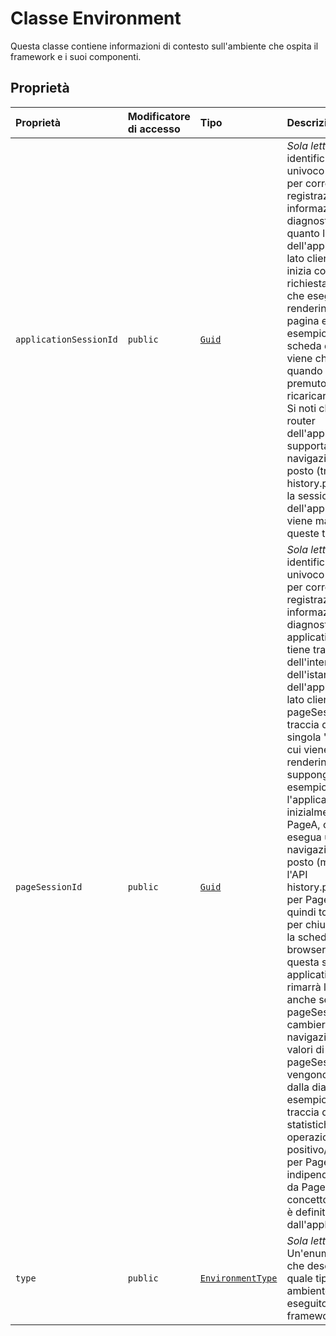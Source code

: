 # <a name="environment-class"></a>Classe Environment







Questa classe contiene informazioni di contesto sull'ambiente che ospita il framework e i suoi componenti.



## <a name="properties"></a>Proprietà

| Proprietà     | Modificatore di accesso | Tipo | Descrizione|
|:-------------|:----|:-------|:-----------|
|`applicationSessionId`     | `public` | [`Guid`](../sp-core-library/guid.md) | _Sola lettura._ Un identificatore univoco utilizzato per correlare la registrazione e altre informazioni di diagnostica. Dura quanto l'istanza dell'applicazione sul lato client, ovvero inizia con la richiesta del server che esegue il rendering della pagina e termina, ad esempio, quando la scheda del browser viene chiusa oppure quando viene premuto F5 per ricaricare la pagina. Si noti che se il router dell'applicazione supporta la navigazione sul posto (tramite l'API history.pushState()), la sessione dell'applicazione viene mantenuta in queste transizioni. |
|`pageSessionId`     | `public` | [`Guid`](../sp-core-library/guid.md) | _Sola lettura._ Un identificatore univoco utilizzato per correlare la registrazione e altre informazioni di diagnostica. Mentre applicationSessionId tiene traccia dell'intera durata dell'istanza dell'applicazione sul lato client, pageSessionId tiene traccia di una singola "pagina" di cui viene eseguito il rendering. Si supponga, ad esempio, che l'applicazione inizialmente carichi PageA, che l'utente esegua una navigazione sul posto (mediante l'API history.pushState()) per PageB, che quindi torni a PageA per chiudere, infine, la scheda del browser. Durante questa sequenza, applicationSessionId rimarrà lo stesso, anche se pageSessionId cambierà per ogni navigazione. I 3 valori di pageSessionId vengono utilizzati dalla diagnostica, ad esempio, per tenere traccia delle statistiche delle operazioni con esito positivo/negativo per PageA indipendentemente da PageB. Il concetto di "pagina" è definito dall'applicazione. |
|`type`     | `public` | [`EnvironmentType`](../sp-core-library/environmenttype.md) | _Sola lettura._ Un'enumerazione che descrive in quale tipo di ambiente viene eseguito il framework. |







